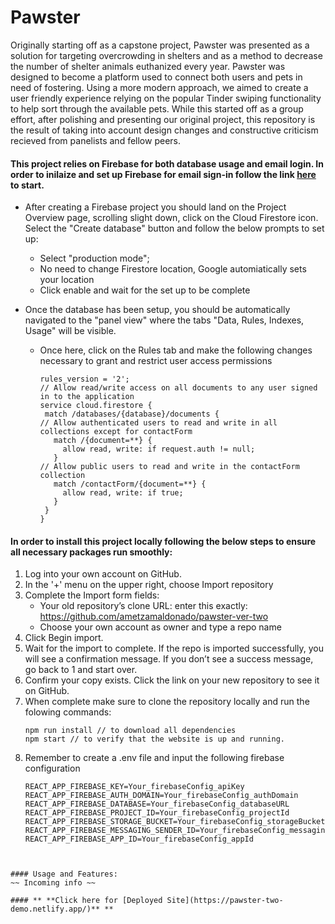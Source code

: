 # Pawster

Originally starting off as a capstone project, Pawster was presented as a solution for targeting overcrowding in shelters and as a method to decrease the number of shelter animals euthanized every year. Pawster was designed to become a platform used to connect both users and pets in need of fostering. Using a more modern approach, we aimed to create a user friendly experience relying on the popular Tinder swiping functionality to help sort through the available pets. While this started off as a group effort, after polishing and presenting our original project, this repository is the result of taking into account design changes and constructive criticism recieved from panelists and fellow peers.


#### This project relies on Firebase for both database usage and email login. In order to inilaize and set up Firebase for email sign-in follow the link [here](https://github.com/ametzamaldonado/react-app-email-firebase) to start.
 
 
- After creating a Firebase project you should land on the Project Overview page, scrolling slight down, click on the Cloud Firestore icon. Select the "Create database" button and follow the below prompts to set up:
  - Select "production mode";
  - No need to change Firestore location, Google automiatically sets your location
  - Click enable and wait for the set up to be complete
  
- Once the database has been setup, you should be automatically navigated to the "panel view" where the tabs "Data, Rules, Indexes, Usage" will be visible. 
  - Once here, click on the Rules tab and make the following changes necessary to grant and restrict user access permissions
     ```
     rules_version = '2';
    // Allow read/write access on all documents to any user signed in to the application
    service cloud.firestore {
      match /databases/{database}/documents {
    // Allow authenticated users to read and write in all collections except for contactForm
        match /{document=**} {
          allow read, write: if request.auth != null;
        }
    // Allow public users to read and write in the contactForm collection
        match /contactForm/{document=**} {
          allow read, write: if true;
        }
      }
    }

#### In order to install this project locally following the below steps to ensure all necessary packages run smoothly:
  
1. Log into your own account on GitHub.
2. In the '+' menu on the upper right, choose Import repository
3. Complete the Import form fields:
    - Your old repository’s clone URL: enter this exactly: https://github.com/ametzamaldonado/pawster-ver-two 
    - Choose your own account as owner and type a repo name
4. Click Begin import.
5. Wait for the import to complete. If the repo is imported successfully, you will see a confirmation message. If you don’t see a success message, go back to 1 and start over.
6. Confirm your copy exists. Click the link on your new repository to see it on GitHub.
7. When complete make sure to clone the repository locally and run the folowing commands:
      ```
      npm run install // to download all dependencies
      npm start // to verify that the website is up and running.
      ```
8. Remember to create a .env file and input the following firebase configuration
    ```
    REACT_APP_FIREBASE_KEY=Your_firebaseConfig_apiKey
    REACT_APP_FIREBASE_AUTH_DOMAIN=Your_firebaseConfig_authDomain
    REACT_APP_FIREBASE_DATABASE=Your_firebaseConfig_databaseURL
    REACT_APP_FIREBASE_PROJECT_ID=Your_firebaseConfig_projectId
    REACT_APP_FIREBASE_STORAGE_BUCKET=Your_firebaseConfig_storageBucket
    REACT_APP_FIREBASE_MESSAGING_SENDER_ID=Your_firebaseConfig_messagingSenderId
    REACT_APP_FIREBASE_APP_ID=Your_firebaseConfig_appId
  ```


#### Usage and Features:
 ~~ Incoming info ~~

#### ** **Click here for [Deployed Site](https://pawster-two-demo.netlify.app/)** **
